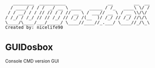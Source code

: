 ﻿<pre>
   ________  __________                __        __  __    
  / ____/ / / /  _/ __ \ ____   _____ / /_   ____\ \/ /
 / / __/ / / // // / / // __ \ / ___// __ \ / __ \\/\/ 
/ /_/ / /_/ // // /_/ // /_/ /(__  )/ /_/ // /_/ //\/\ 
\____/\____/___/_____/ \____//____//_.___/ \____//_/\_\                                                     
Created by: nicelife90                                          
</pre>

GUIDosbox
=========
Console CMD version GUI


